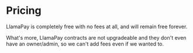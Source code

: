 # Pricing

LlamaPay is completely free with no fees at all, and will remain free forever.

What's more, LlamaPay contracts are not upgradeable and they don't even have an owner/admin, so we can't add fees even if we wanted to.
